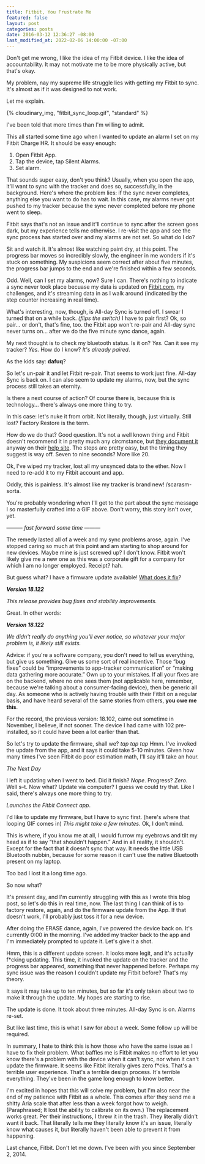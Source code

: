 ```yaml
---
title: Fitbit, You Frustrate Me
featured: false
layout: post
categories: posts
date: 2016-03-12 12:36:27 -08:00
last_modified_at: 2022-02-06 14:00:00 -07:00
---
```


Don't get me wrong, I like the idea of my Fitbit device. I like the idea of accountability. It may not motivate me to be more physically active, but that's okay.

My problem, nay my supreme life struggle lies with getting my Fitbit to sync. It's almost as if it was designed to not work.

Let me explain.

{% cloudinary_img, "fitbit_sync_loop.gif", "standard" %}

I've been told that more times than I'm willing to admit.

This all started some time ago when I wanted to update an alarm I set on my Fitbit Charge HR. It should be easy enough:

1. Open Fitbit App.
2. Tap the device, tap Silent Alarms.
3. Set alarm.

That sounds super easy, don't you think? Usually, when you open the app, it'll want to sync with the tracker and does so, successfully, in the background. Here's where the problem lies: if the sync never completes, anything else you want to do has to wait. In this case, my alarms never got pushed to my tracker because the sync never completed before my phone went to sleep.

Fitbit says that's not an issue and it'll continue to sync after the screen goes dark, but my experience tells me otherwise. I re-visit the app and see the sync process has started over and my alarms are not set. So what do I do?

Sit and watch it. It's almost like watching paint dry, at this point. The progress bar moves so incredibly slowly, the engineer in me wonders if it's stuck on something. My suspicions seem correct after about five minutes, the progress bar jumps to the end and we're finished within a few seconds.

Odd. Well, can I set my alarms, now? Sure I can. There's nothing to indicate a sync never took place becuase my data is updated on [Fitbit.com](http://Fitbit.com), my challenges, and it's streaming data in as I walk around (indicated by the step counter increasing in real time).

What's interesting, now, though, is All-day Sync is turned off. I swear I turned that on a while back. _(flips the switch)_ I have to pair first? Ok, so pair… or don't, that's fine, too. the Fitbit app won't re-pair and All-day sync never turns on… after we do the five minute sync dance, again.

My next thought is to check my bluetooth status. Is it on? _Yes._ Can it see my tracker? _Yes._ How do I know? _It's already paired_.

As the kids say: **dafuq**?

So let's un-pair it and let Fitbit re-pair. That seems to work just fine. All-day Sync is back on. I can also seem to update my alarms, now, but the sync process still takes an eternity.

Is there a next course of action? Of course there is, because this is technology… there's always one more thing to try.

In this case: let's nuke it from orbit. Not literally, though, just virtually. Still lost? Factory Restore is the term.

How do we do that? Good question. It's not a well known thing and Fitbit doesn't recommend it in pretty much any circmstance, but [they document it](https://help.fitbit.com/articles/en_US/Help_article/Why-can-t-I-set-up-my-new-tracker-using-the-Fitbit-app-for-Android) anyway on their [help site](https://help.fitbit.com/articles/en_US/Help_article/Why-can-t-I-set-up-my-new-tracker-using-the-Fitbit-app-for-Android). The steps are pretty easy, but the timing they suggest is way off. Seven to nine seconds? More like 20.

Ok, I've wiped my tracker, lost all my unsynced data to the ether. Now I need to re-add it to my Fitbit account and app.

Oddly, this is painless. It's almost like my tracker is brand new! /scarasm-sorta.

You're probably wondering when I'll get to the part about the sync message I so masterfully crafted into a GIF above. Don't worry, this story isn't over, yet.

——— _fast forward some time_ ———

The remedy lasted all of a week and my sync problems arose, again. I've stopped caring so much at this point and am starting to shop around for new devices. Maybe mine is just screwed up? I don't know. Fitbit won't likely give me a new one as this was a corporate gift for a company for which I am no longer employed. Receipt? hah.

But guess what? I have a firmware update available! [What does it fix](http://help.fitbit.com/articles/en_US/Help_article/What-has-changed-in-the-latest-tracker-update?p=charge_hr#tabs)?

**_Version 18.122_**

_This release provides bug fixes and stability improvements._

Great. In other words:

**_Version 18.122_**

_We didn't really do anything you'll ever notice, so whatever your major problem is, it likely still exists._

Advice: if you're a software company, you don't need to tell us everything, but give us something. Give us some sort of real incentive. Those “bug fixes” could be “improvements to app-tracker communication” or “making data gathering more accurate.” Own up to your mistakes. If all your fixes are on the backend, where no one sees them (not applicable here, remember, because we're talking about a consumer-facing device), then be generic all day. As someone who is actively having trouble with their Fitbit on a regular basis, and have heard several of the same stories from others, **you owe me this**.

For the record, the previous version: 18.102, came out sometime in November, I believe, if not sooner. The device I had came with 102 pre-installed, so it could have been a lot earlier than that.

So let's try to update the firmware, shall we? _tap tap tap_ Hmm. I've invoked the update from the app, and it says it could take 5-10 minutes. Given how many times I've seen Fitbit do poor estimation math, I'll say it'll take an hour.

_The Next Day_

I left it updating when I went to bed. Did it finish? _Nope_. Progress? _Zero_. Well s–t. Now what? Update via computer? I guess we could try that. Like I said, there's always one more thing to try.

_Launches the Fitbit Connect app_.

I'd like to update my firmware, but I have to sync first. (here's where that looping GIF comes in) _This might take a few minutes_. Ok, I don't mind.

This is where, if you know me at all, I would furrow my eyebrows and tilt my head as if to say “that shouldn't happen.” And in all reality, it shouldn't. Except for the fact that it doesn't sync that way. It needs the little USB Bluetooth nubbin, because for some reason it can't use the native Bluetooth present on my laptop.

Too bad I lost it a long time ago.

So now what?

It's present day, and I'm currently struggling with this as I wrote this blog post, so let's do this in real time, now. The last thing I can think of is to factory restore, again, and do the firmware update from the App. If that doesn't work, I'll probably just toss it for a new device.

After doing the ERASE dance, again, I've powered the device back on. It's currently 0:00 in the morning. I've added my tracker back to the app and I'm immediately prompted to update it. Let's give it a shot.

Hmm, this is a different update screen. It looks more legit, and it's actually f*cking updating. This time, it invoked the update on the tracker and the progress bar appeared, something that never happened before. Perhaps my sync issue was the reason I couldn't update my Fitbit before? That's my theory.

It says it may take up to ten minutes, but so far it's only taken about two to make it through the update. My hopes are starting to rise.

The update is done. It took about three minutes. All-day Sync is on. Alarms re-set.

But like last time, this is what I saw for about a week. Some follow up will be required.

In summary, I hate to think this is how those who have the same issue as I have to fix their problem. What baffles me is Fitbit makes no effort to let you know there's a problem with the device when it can't sync, nor when it can't update the firmware. It seems like Fitbit literally gives zero f*cks. That's a terrible user experience. That's a terrible design process. It's terrible everything. They've been in the game long enough to know better.

I'm excited in hopes that this will solve my problem, but I'm also near the end of my patience with Fitbit as a whole. This comes after they send me a shitty Aria scale that after less than a week forgot how to weigh. (Paraphrased; It lost the ability to calibrate on its own.) The replacement works great. Per their instructions, I threw it in the trash. They literally didn't want it back. That literally tells me they literally know it's an issue, literally know what causes it, but literally haven't been able to prevent it from happening.

Last chance, Fitbit. Don't let me down. I've been with you since September 2, 2014.

